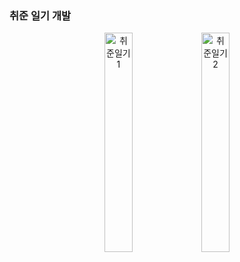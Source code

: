 ### 취준 일기 개발

<p align="center" style="..."> 
<img src="https://github.com/beombeom1119/beombeom1119/blob/main/BEOM_IMG/취준일기1.jpg?raw=true" width="30%" height="30%" title="px(픽셀) 크기 설정" alt="취준일기1" align="center"></img>
<img src="https://github.com/beombeom1119/beombeom1119/blob/main/BEOM_IMG/취준일기2.jpg?raw=true" width="30%" height="30%" title="px(픽셀) 크기 설정" alt="취준일기2" align="center"></img>

